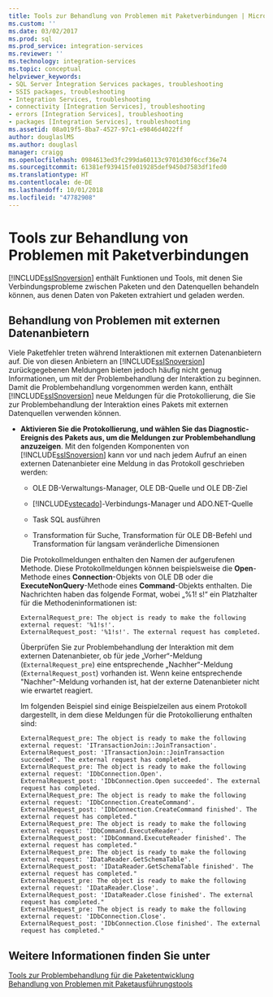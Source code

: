 ```yaml
---
title: Tools zur Behandlung von Problemen mit Paketverbindungen | Microsoft-Dokumentation
ms.custom: ''
ms.date: 03/02/2017
ms.prod: sql
ms.prod_service: integration-services
ms.reviewer: ''
ms.technology: integration-services
ms.topic: conceptual
helpviewer_keywords:
- SQL Server Integration Services packages, troubleshooting
- SSIS packages, troubleshooting
- Integration Services, troubleshooting
- connectivity [Integration Services], troubleshooting
- errors [Integration Services], troubleshooting
- packages [Integration Services], troubleshooting
ms.assetid: 08a019f5-8ba7-4527-97c1-e9846d4022ff
author: douglaslMS
ms.author: douglasl
manager: craigg
ms.openlocfilehash: 0984613ed3fc299da60113c9701d30f6ccf36e74
ms.sourcegitcommit: 61381ef939415fe019285def9450d7583df1fed0
ms.translationtype: HT
ms.contentlocale: de-DE
ms.lasthandoff: 10/01/2018
ms.locfileid: "47782908"
---
```

# <a name="troubleshooting-tools-for-package-connectivity"></a>Tools zur Behandlung von Problemen mit Paketverbindungen
[!INCLUDE[ssISnoversion](../../includes/ssisnoversion-md.md)] enthält Funktionen und Tools, mit denen Sie Verbindungsprobleme zwischen Paketen und den Datenquellen behandeln können, aus denen Daten von Paketen extrahiert und geladen werden.  
  
## <a name="troubleshooting-issues-with-external-data-providers"></a>Behandlung von Problemen mit externen Datenanbietern  
 Viele Paketfehler treten während Interaktionen mit externen Datenanbietern auf. Die von diesen Anbietern an [!INCLUDE[ssISnoversion](../../includes/ssisnoversion-md.md)] zurückgegebenen Meldungen bieten jedoch häufig nicht genug Informationen, um mit der Problembehandlung der Interaktion zu beginnen. Damit die Problembehandlung vorgenommen werden kann, enthält [!INCLUDE[ssISnoversion](../../includes/ssisnoversion-md.md)] neue Meldungen für die Protokollierung, die Sie zur Problembehandlung der Interaktion eines Pakets mit externen Datenquellen verwenden können.  
  
-   **Aktivieren Sie die Protokollierung, und wählen Sie das Diagnostic-Ereignis des Pakets aus, um die Meldungen zur Problembehandlung anzuzeigen**. Mit den folgenden Komponenten von [!INCLUDE[ssISnoversion](../../includes/ssisnoversion-md.md)] kann vor und nach jedem Aufruf an einen externen Datenanbieter eine Meldung in das Protokoll geschrieben werden:  
  
    -   OLE DB-Verwaltungs-Manager, OLE DB-Quelle und OLE DB-Ziel  
  
    -   [!INCLUDE[vstecado](../../includes/vstecado-md.md)]-Verbindungs-Manager und ADO.NET-Quelle  
  
    -   Task SQL ausführen  
  
    -   Transformation für Suche, Transformation für OLE DB-Befehl und Transformation für langsam veränderliche Dimensionen  
  
     Die Protokollmeldungen enthalten den Namen der aufgerufenen Methode. Diese Protokollmeldungen können beispielsweise die **Open**-Methode eines **Connection**-Objekts von OLE DB oder die **ExecuteNonQuery**-Methode eines **Command**-Objekts enthalten. Die Nachrichten haben das folgende Format, wobei „%1! s!“ ein Platzhalter für die Methodeninformationen ist:  
  
    ```  
    ExternalRequest_pre: The object is ready to make the following external request: '%1!s!'.  
    ExternalRequest_post: '%1!s!'. The external request has completed.  
    ```  
  
     Überprüfen Sie zur Problembehandlung der Interaktion mit dem externen Datenanbieter, ob für jede „Vorher“-Meldung (`ExternalRequest_pre`) eine entsprechende „Nachher“-Meldung (`ExternalRequest_post`) vorhanden ist. Wenn keine entsprechende "Nachher"-Meldung vorhanden ist, hat der externe Datenanbieter nicht wie erwartet reagiert.  
  
     Im folgenden Beispiel sind einige Beispielzeilen aus einem Protokoll dargestellt, in dem diese Meldungen für die Protokollierung enthalten sind:  
  
    ```  
    ExternalRequest_pre: The object is ready to make the following external request: 'ITransactionJoin::JoinTransaction'.  
    ExternalRequest_post: 'ITransactionJoin::JoinTransaction succeeded'. The external request has completed.  
    ExternalRequest_pre: The object is ready to make the following external request: 'IDbConnection.Open'.  
    ExternalRequest_post: 'IDbConnection.Open succeeded'. The external request has completed.  
    ExternalRequest_pre: The object is ready to make the following external request: 'IDbConnection.CreateCommand'.  
    ExternalRequest_post: 'IDbConnection.CreateCommand finished'. The external request has completed."  
    ExternalRequest_pre: The object is ready to make the following external request: 'IDbCommand.ExecuteReader'.  
    ExternalRequest_post: 'IDbCommand.ExecuteReader finished'. The external request has completed."  
    ExternalRequest_pre: The object is ready to make the following external request: 'IDataReader.GetSchemaTable'.  
    ExternalRequest_post: 'IDataReader.GetSchemaTable finished'. The external request has completed."  
    ExternalRequest_pre: The object is ready to make the following external request: 'IDataReader.Close'.  
    ExternalRequest_post: 'IDataReader.Close finished'. The external request has completed."  
    ExternalRequest_pre: The object is ready to make the following external request: 'IDbConnection.Close'.  
    ExternalRequest_post: 'IDbConnection.Close finished'. The external request has completed."  
    ```  
  
## <a name="see-also"></a>Weitere Informationen finden Sie unter  
 [Tools zur Problembehandlung für die Paketentwicklung](../../integration-services/troubleshooting/troubleshooting-tools-for-package-development.md)   
 [Behandlung von Problemen mit Paketausführungstools](../../integration-services/troubleshooting/troubleshooting-tools-for-package-execution.md)  
  
  
